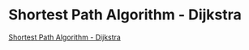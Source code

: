 # Shortest Path Algorithm - Dijkstra
[Shortest Path Algorithm - Dijkstra](https://aiwithcloud.com/2022/09/16/shortest_path_algorithm___dijkstra/)